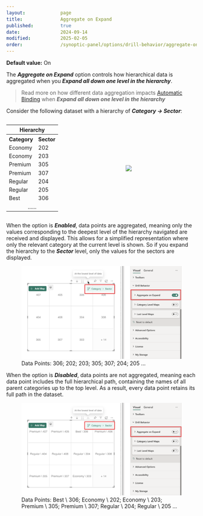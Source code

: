 ```yaml
---
layout:             page
title:              Aggregate on Expand
published:          true
date:               2024-09-14
modified:           2025-02-05
order:              /synoptic-panel/options/drill-behavior/aggregate-on-expand
---
```

**Default value:** On

The ***Aggregate on Expand*** option controls how hierarchical data is aggregated when you ***Expand all down one level in the hierarchy***.

> Read more on how different data aggregation impacts [Automatic Binding](./../../concepts/data-binding.md#automatic-binding-when-hierarchy-is-expanded) when ***Expand all down one level in the hierarchy***

Consider the following dataset with a hierarchy of ***Category → Sector***:

<div style="display:flex;">
    <table width="50%">
    <tr><th colspan="3">Hierarchy</th></tr>
    <tr>
        <th>Category</th>
        <th>Sector</th>
    </tr>
    <tr>
        <td>Economy</td>
        <td>202</td>
    </tr>
    <tr>
        <td>Economy</td>
        <td>203</td>
    </tr>
    <tr>
        <td>Premium</td>
        <td>305</td>
    </tr>
    <tr>
        <td>Premium</td>
        <td>307</td>
    </tr>
    <tr>
        <td>Regular</td>
        <td>204</td>
    </tr>
    <tr>
        <td>Regular</td>
        <td>205</td>
    </tr>
        <tr>
        <td>Best</td>
        <td>306</td>
    </tr>
    <tr>
        <td colspan="2" style="text-align:center;" >......</td>
    </tr>
</table>
 <img src="./images/categories-field-2-levels.png" style="width:300px; align-self:center;" >
</div>

When the option is ***Enabled***, data points are aggregated, meaning only the values corresponding to the deepest level of the hierarchy navigated are received and displayed. This allows for a simplified representation where only the relevant category at the current level is shown. So if you expand the hierarchy to the ***Sector*** level, only the values for the sectors are displayed.

<figure>
    <img src="./images/aggregate-on-expand-enabled.png" >
    <figcaption>
        Data Points: 306; 202; 203; 305; 307; 204; 205 ...
    </figcaption>
</figure>

When the option is ***Disabled***, data points are not aggregated, meaning each data point includes the full hierarchical path, containing the names of all parent categories up to the top level. As a result, every data point retains its full path in the dataset.

<figure>
    <img src="./images/aggregate-on-expand-disabled.png" >
    <figcaption>
        Data Points: Best \ 306; Economy \ 202; Economy \ 203; Premium \ 305; Premium \ 307; Regular \ 204; Regular \ 205 ...
    </figcaption>
</figure>